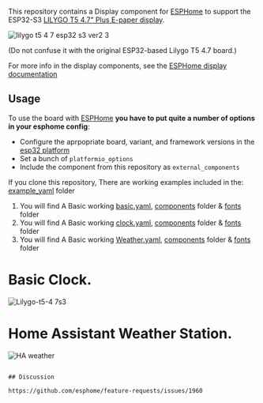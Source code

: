 This repository contains a Display component for [ESPHome](https://esphome.io/)
to support the ESP32-S3 [LILYGO T5 4.7" Plus E-paper display](https://www.lilygo.cc/products/t5-4-7-inch-e-paper-v2-3).

![lilygo t5 4 7 esp32 s3 ver2 3](https://github.com/CBDesignS/esphome-lilygo-t547plus/assets/54717994/234c47d1-d8d6-467a-abab-1def8c596f25)

(Do not confuse it with the original ESP32-based Lilygo T5 4.7 board.)

For more info in the display components, see the [ESPHome display documentation](https://esphome.io/#display-components)

## Usage

To use the board with [ESPHome](https://esphome.io/) **you have to put quite a
number of options in your esphome config**:
* Configure the aprpopriate board, variant, and framework versions in the
[esp32 platform](https://esphome.io/components/esp32.html)
* Set a bunch of `platformio_options`
* Include the component from this repository as `external_components` 

If you clone this repository, There are working examples included in the: [example_yaml](./example_yaml) folder

1. You will find A Basic working [basic.yaml](./example_yaml/basic.yaml), [components](./components) folder & [fonts](./fonts) folder
2. You will find A Basic working [clock.yaml](./example_yaml/clock.yaml), [components](./components) folder & [fonts](./fonts) folder
3. You will find A Basic working [Weather.yaml](./example_yaml/Weather.yaml), [components](./components) folder & [fonts](./fonts) folder

# Basic Clock. #
![Lilygo-t5-4 7s3](https://github.com/CBDesignS/esphome-lilygo-t547plus/assets/54717994/4ce49df6-4ba3-4dc1-8bbc-84d9ab0e87fe)

# Home Assistant Weather Station. #
![HA weather](https://github.com/CBDesignS/esphome-lilygo-t547plus/assets/54717994/14d6f0e8-eef7-4223-9e06-b071feb0ee01)

```

## Discussion

https://github.com/esphome/feature-requests/issues/1960
